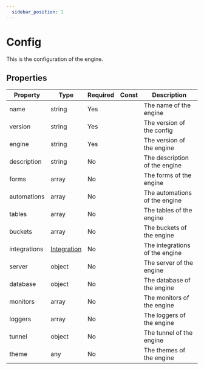 ```yaml
---
  sidebar_position: 1
---
```


# Config

This is the configuration of the engine.

## Properties

| Property | Type | Required | Const | Description |
|----------|------|----------|-------|-------------|
| name | string | Yes |  | The name of the engine |
| version | string | Yes |  | The version of the config |
| engine | string | Yes |  | The version of the engine |
| description | string | No |  | The description of the engine |
| forms | array | No |  | The forms of the engine |
| automations | array | No |  | The automations of the engine |
| tables | array | No |  | The tables of the engine |
| buckets | array | No |  | The buckets of the engine |
| integrations | [Integration](/docs/integration) | No |  | The integrations of the engine |
| server | object | No |  | The server of the engine |
| database | object | No |  | The database of the engine |
| monitors | array | No |  | The monitors of the engine |
| loggers | array | No |  | The loggers of the engine |
| tunnel | object | No |  | The tunnel of the engine |
| theme | any | No |  | The themes of the engine |

